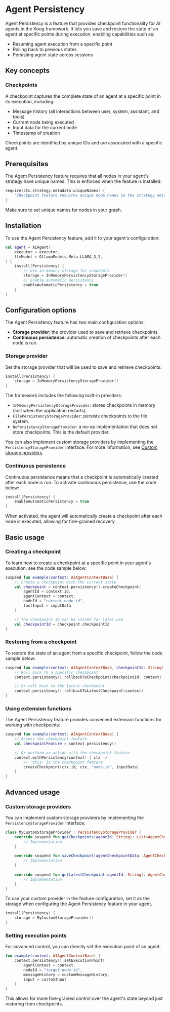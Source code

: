 # Agent Persistency

Agent Persistency is a feature that provides checkpoint functionality for AI agents in the Koog framework.
It lets you save and restore the state of an agent at specific points during execution, enabling capabilities such as:

- Resuming agent execution from a specific point
- Rolling back to previous states
- Persisting agent state across sessions

## Key concepts

### Checkpoints

A checkpoint captures the complete state of an agent at a specific point in its execution, including:

- Message history (all interactions between user, system, assistant, and tools)
- Current node being executed
- Input data for the current node
- Timestamp of creation

Checkpoints are identified by unique IDs and are associated with a specific agent.

## Prerequisites

The Agent Persistency feature requires that all nodes in your agent's strategy have unique names.
This is enforced when the feature is installed:

<!--- INCLUDE
/*
KNIT ignore this example
-->
<!--- SUFFIX
*/
-->
```kotlin
require(ctx.strategy.metadata.uniqueNames) {
    "Checkpoint feature requires unique node names in the strategy metadata"
}
```

<!--- KNIT example-agent-persistency-01.kt -->

Make sure to set unique names for nodes in your graph.

## Installation

To use the Agent Persistency feature, add it to your agent's configuration:

<!--- INCLUDE
import ai.koog.agents.core.agent.AIAgent
import ai.koog.agents.snapshot.feature.Persistency
import ai.koog.agents.snapshot.providers.InMemoryPersistencyStorageProvider
import ai.koog.prompt.executor.llms.all.simpleOllamaAIExecutor
import ai.koog.prompt.llm.OllamaModels

val executor = simpleOllamaAIExecutor()
-->

```kotlin
val agent = AIAgent(
    executor = executor,
    llmModel = OllamaModels.Meta.LLAMA_3_2,
) {
    install(Persistency) {
        // Use in-memory storage for snapshots
        storage = InMemoryPersistencyStorageProvider()
        // Enable automatic persistency
        enableAutomaticPersistency = true
    }
}
```

<!--- KNIT example-agent-persistency-02.kt -->

## Configuration options

The Agent Persistency feature has two main configuration options:

- **Storage provider**: the provider used to save and retrieve checkpoints.
- **Continuous persistence**: automatic creation of checkpoints after each node is run.

### Storage provider

Set the storage provider that will be used to save and retrieve checkpoints:

<!--- INCLUDE
import ai.koog.agents.core.agent.AIAgent
import ai.koog.agents.snapshot.feature.Persistency
import ai.koog.agents.snapshot.providers.InMemoryPersistencyStorageProvider
import ai.koog.prompt.executor.llms.all.simpleOllamaAIExecutor
import ai.koog.prompt.llm.OllamaModels

val agent = AIAgent(
    executor = simpleOllamaAIExecutor(),
    llmModel = OllamaModels.Meta.LLAMA_3_2,
) {
-->
<!--- SUFFIX 
} 
-->

```kotlin
install(Persistency) {
    storage = InMemoryPersistencyStorageProvider()
}
```

<!--- KNIT example-agent-persistency-03.kt -->


The framework includes the following built-in providers:

- `InMemoryPersistencyStorageProvider`: stores checkpoints in memory (lost when the application restarts).
- `FilePersistencyStorageProvider`: persists checkpoints to the file system.
- `NoPersistencyStorageProvider`: a no-op implementation that does not store checkpoints. This is the default provider.

You can also implement custom storage providers by implementing the `PersistencyStorageProvider` interface.
For more information, see [Custom storage providers](#custom-storage-providers).

### Continuous persistence

Continuous persistence means that a checkpoint is automatically created after each node is run.
To activate continuous persistence, use the code below:

<!--- INCLUDE
import ai.koog.agents.core.agent.AIAgent
import ai.koog.agents.snapshot.feature.Persistency
import ai.koog.agents.snapshot.providers.InMemoryPersistencyStorageProvider
import ai.koog.prompt.executor.llms.all.simpleOllamaAIExecutor
import ai.koog.prompt.llm.OllamaModels

val agent = AIAgent(
    executor = simpleOllamaAIExecutor(),
    llmModel = OllamaModels.Meta.LLAMA_3_2,
) {
-->
<!--- SUFFIX 
} 
-->

```kotlin
install(Persistency) {
    enableAutomaticPersistency = true
}
```

<!--- KNIT example-agent-persistency-04.kt -->

When activated, the agent will automatically create a checkpoint after each node is executed,
allowing for fine-grained recovery.

## Basic usage

### Creating a checkpoint

To learn how to create a checkpoint at a specific point in your agent's execution, see the code sample below:

<!--- INCLUDE
import ai.koog.agents.core.agent.context.AIAgentContextBase
import ai.koog.agents.snapshot.feature.persistency

const val inputData = "some-input-data"
-->

```kotlin
suspend fun example(context: AIAgentContextBase) {
    // Create a checkpoint with the current state
    val checkpoint = context.persistency().createCheckpoint(
        agentId = context.id,
        agentContext = context,
        nodeId = "current-node-id",
        lastInput = inputData
    )

    // The checkpoint ID can be stored for later use
    val checkpointId = checkpoint.checkpointId
}
```

<!--- KNIT example-agent-persistency-05.kt -->

### Restoring from a checkpoint

To restore the state of an agent from a specific checkpoint, follow the code sample below:

<!--- INCLUDE
import ai.koog.agents.core.agent.context.AIAgentContextBase
import ai.koog.agents.snapshot.feature.persistency
-->

```kotlin
suspend fun example(context: AIAgentContextBase, checkpointId: String) {
    // Roll back to a specific checkpoint
    context.persistency().rollbackToCheckpoint(checkpointId, context)

    // Or roll back to the latest checkpoint
    context.persistency().rollbackToLatestCheckpoint(context)
}
```

<!--- KNIT example-agent-persistency-06.kt -->

### Using extension functions

The Agent Persistency feature provides convenient extension functions for working with checkpoints:

<!--- INCLUDE
import ai.koog.agents.core.agent.context.AIAgentContextBase
import ai.koog.agents.snapshot.feature.persistency
import ai.koog.agents.snapshot.feature.withPersistency

const val inputData = "some-input-data"
-->

```kotlin
suspend fun example(context: AIAgentContextBase) {
    // Access the checkpoint feature
    val checkpointFeature = context.persistency()

    // Or perform an action with the checkpoint feature
    context.withPersistency(context) { ctx ->
        // 'this' is the checkpoint feature
        createCheckpoint(ctx.id, ctx, "node-id", inputData)
    }
}
```
<!--- KNIT example-agent-persistency-07.kt -->

## Advanced usage

### Custom storage providers

You can implement custom storage providers by implementing the `PersistencyStorageProvider` interface:

<!--- INCLUDE
import ai.koog.agents.snapshot.feature.AgentCheckpointData
import ai.koog.agents.snapshot.providers.PersistencyStorageProvider

/*
// KNIT: Ignore example
-->
<!--- SUFFIX
*/
-->
```kotlin
class MyCustomStorageProvider : PersistencyStorageProvider {
    override suspend fun getCheckpoints(agentId: String): List<AgentCheckpointData> {
        // Implementation
    }
    
    override suspend fun saveCheckpoint(agentCheckpointData: AgentCheckpointData) {
        // Implementation
    }
    
    override suspend fun getLatestCheckpoint(agentId: String): AgentCheckpointData? {
        // Implementation
    }
}
```

<!--- KNIT example-agent-persistency-08.kt -->

To use your custom provider in the feature configuration, set it as the storage when configuring the Agent Persistency
feature in your agent.

<!--- INCLUDE
import ai.koog.agents.core.agent.AIAgent
import ai.koog.agents.snapshot.feature.AgentCheckpointData
import ai.koog.agents.snapshot.feature.Persistency
import ai.koog.agents.snapshot.providers.PersistencyStorageProvider
import ai.koog.prompt.executor.llms.all.simpleOllamaAIExecutor
import ai.koog.prompt.llm.OllamaModels

class MyCustomStorageProvider : PersistencyStorageProvider {
    override suspend fun getCheckpoints(agentId: String): List<AgentCheckpointData> {
        TODO("Not yet implemented")
    }

    override suspend fun getLatestCheckpoint(agentId: String): AgentCheckpointData? {
        TODO("Not yet implemented")
    }

    override suspend fun saveCheckpoint(agentCheckpointData: AgentCheckpointData) {
        TODO("Not yet implemented")
    }
}

val agent = AIAgent(
    executor = simpleOllamaAIExecutor(),
    llmModel = OllamaModels.Meta.LLAMA_3_2,
) {
-->
<!--- SUFFIX 
} 
-->

```kotlin
install(Persistency) {
    storage = MyCustomStorageProvider()
}
```

<!--- KNIT example-agent-persistency-09.kt -->

### Setting execution points

For advanced control, you can directly set the execution point of an agent:

<!--- INCLUDE
import ai.koog.agents.core.agent.context.AIAgentContextBase
import ai.koog.agents.snapshot.feature.persistency
import ai.koog.prompt.message.Message.User

const val customInput = "custom-input"
val customMessageHistory = emptyList<User>()
-->

```kotlin
fun example(context: AIAgentContextBase) {
    context.persistency().setExecutionPoint(
        agentContext = context,
        nodeId = "target-node-id",
        messageHistory = customMessageHistory,
        input = customInput
    )
}
```

<!--- KNIT example-agent-persistency-10.kt -->

This allows for more fine-grained control over the agent's state beyond just restoring from checkpoints.
